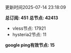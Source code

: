 更新时间2025-07-14 23:18:09

**总订阅: 451**
**总节点: 42413**
- vless节点: 17921
- hysteria2节点: 11

**google ping有效节点: 15**
